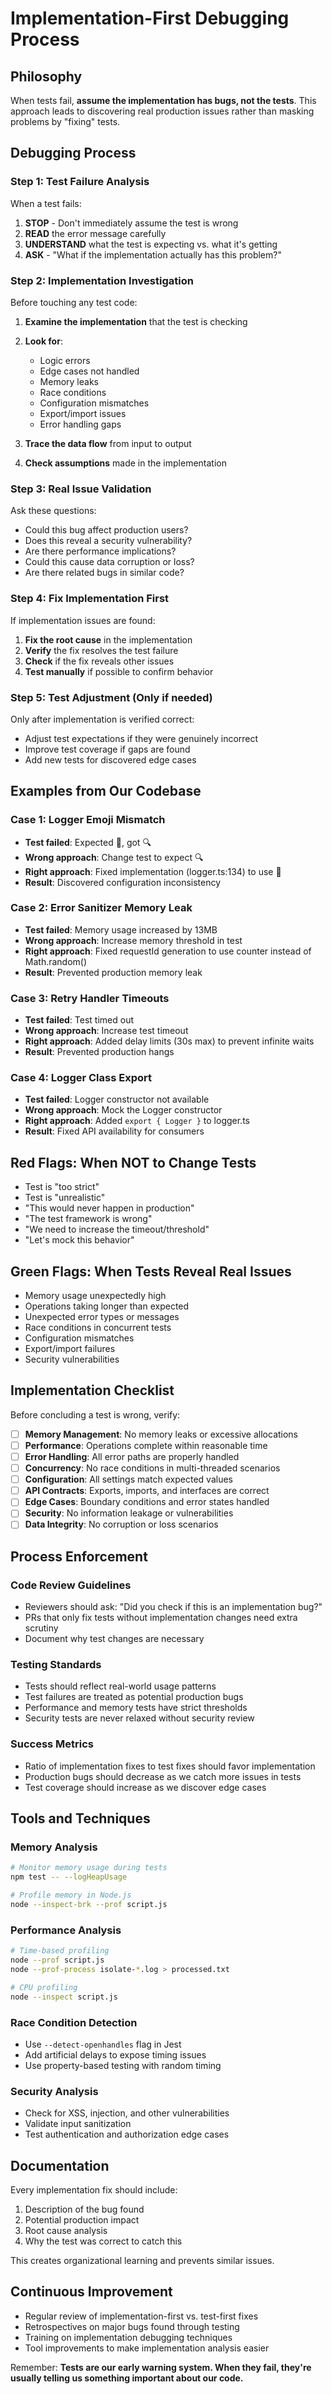 # Implementation-First Debugging Process

## Philosophy

When tests fail, **assume the implementation has bugs, not the tests**. This approach leads to discovering real production issues rather than masking problems by "fixing" tests.

## Debugging Process

### Step 1: Test Failure Analysis
When a test fails:
1. **STOP** - Don't immediately assume the test is wrong
2. **READ** the error message carefully
3. **UNDERSTAND** what the test is expecting vs. what it's getting
4. **ASK** - "What if the implementation actually has this problem?"

### Step 2: Implementation Investigation
Before touching any test code:

1. **Examine the implementation** that the test is checking
2. **Look for**:
   - Logic errors
   - Edge cases not handled
   - Memory leaks
   - Race conditions
   - Configuration mismatches
   - Export/import issues
   - Error handling gaps

3. **Trace the data flow** from input to output
4. **Check assumptions** made in the implementation

### Step 3: Real Issue Validation
Ask these questions:
- Could this bug affect production users?
- Does this reveal a security vulnerability?
- Are there performance implications?
- Could this cause data corruption or loss?
- Are there related bugs in similar code?

### Step 4: Fix Implementation First
If implementation issues are found:
1. **Fix the root cause** in the implementation
2. **Verify** the fix resolves the test failure
3. **Check** if the fix reveals other issues
4. **Test manually** if possible to confirm behavior

### Step 5: Test Adjustment (Only if needed)
Only after implementation is verified correct:
- Adjust test expectations if they were genuinely incorrect
- Improve test coverage if gaps are found
- Add new tests for discovered edge cases

## Examples from Our Codebase

### Case 1: Logger Emoji Mismatch
- **Test failed**: Expected 🐛, got 🔍
- **Wrong approach**: Change test to expect 🔍
- **Right approach**: Fixed implementation (logger.ts:134) to use 🐛
- **Result**: Discovered configuration inconsistency

### Case 2: Error Sanitizer Memory Leak
- **Test failed**: Memory usage increased by 13MB
- **Wrong approach**: Increase memory threshold in test
- **Right approach**: Fixed requestId generation to use counter instead of Math.random()
- **Result**: Prevented production memory leak

### Case 3: Retry Handler Timeouts
- **Test failed**: Test timed out
- **Wrong approach**: Increase test timeout
- **Right approach**: Added delay limits (30s max) to prevent infinite waits
- **Result**: Prevented production hangs

### Case 4: Logger Class Export
- **Test failed**: Logger constructor not available
- **Wrong approach**: Mock the Logger constructor
- **Right approach**: Added `export { Logger }` to logger.ts
- **Result**: Fixed API availability for consumers

## Red Flags: When NOT to Change Tests

- Test is "too strict"
- Test is "unrealistic"
- "This would never happen in production"
- "The test framework is wrong"
- "We need to increase the timeout/threshold"
- "Let's mock this behavior"

## Green Flags: When Tests Reveal Real Issues

- Memory usage unexpectedly high
- Operations taking longer than expected
- Unexpected error types or messages
- Race conditions in concurrent tests
- Configuration mismatches
- Export/import failures
- Security vulnerabilities

## Implementation Checklist

Before concluding a test is wrong, verify:

- [ ] **Memory Management**: No memory leaks or excessive allocations
- [ ] **Performance**: Operations complete within reasonable time
- [ ] **Error Handling**: All error paths are properly handled
- [ ] **Concurrency**: No race conditions in multi-threaded scenarios
- [ ] **Configuration**: All settings match expected values
- [ ] **API Contracts**: Exports, imports, and interfaces are correct
- [ ] **Edge Cases**: Boundary conditions and error states handled
- [ ] **Security**: No information leakage or vulnerabilities
- [ ] **Data Integrity**: No corruption or loss scenarios

## Process Enforcement

### Code Review Guidelines
- Reviewers should ask: "Did you check if this is an implementation bug?"
- PRs that only fix tests without implementation changes need extra scrutiny
- Document why test changes are necessary

### Testing Standards
- Tests should reflect real-world usage patterns
- Test failures are treated as potential production bugs
- Performance and memory tests have strict thresholds
- Security tests are never relaxed without security review

### Success Metrics
- Ratio of implementation fixes to test fixes should favor implementation
- Production bugs should decrease as we catch more issues in tests
- Test coverage should increase as we discover edge cases

## Tools and Techniques

### Memory Analysis
```bash
# Monitor memory usage during tests
npm test -- --logHeapUsage

# Profile memory in Node.js
node --inspect-brk --prof script.js
```

### Performance Analysis
```bash
# Time-based profiling
node --prof script.js
node --prof-process isolate-*.log > processed.txt

# CPU profiling
node --inspect script.js
```

### Race Condition Detection
- Use `--detect-openhandles` flag in Jest
- Add artificial delays to expose timing issues
- Use property-based testing with random timing

### Security Analysis
- Check for XSS, injection, and other vulnerabilities
- Validate input sanitization
- Test authentication and authorization edge cases

## Documentation

Every implementation fix should include:
1. Description of the bug found
2. Potential production impact
3. Root cause analysis
4. Why the test was correct to catch this

This creates organizational learning and prevents similar issues.

## Continuous Improvement

- Regular review of implementation-first vs. test-first fixes
- Retrospectives on major bugs found through testing
- Training on implementation debugging techniques
- Tool improvements to make implementation analysis easier

Remember: **Tests are our early warning system. When they fail, they're usually telling us something important about our code.**